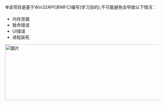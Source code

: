 ☢️该项目是基于Win32API(非MFC)编写(学习目的),不可能避免会导致以下情况：
 - 内存泄漏
 - 致命错误
 - UI错误
 - 进程装死


<img width="513" height="184" alt="圖片" src="https://github.com/user-attachments/assets/cb252d64-d6b8-45e0-9171-055de8e261a9" />
